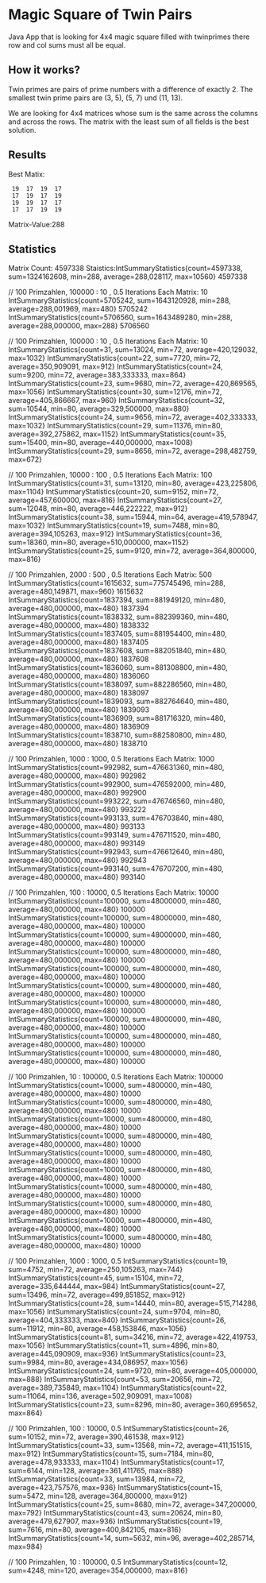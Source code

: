 # Magic Square of Twin Pairs

Java App that is looking for 4x4 magic square filled with twinprimes there row and col sums must all be equal.

## How it works? ##

Twin primes are pairs of prime numbers with a difference of exactly 2. The smallest twin prime pairs are (3, 5), (5, 7) und (11, 13).

We are looking for 4x4 matrices whose sum is the same across the columns and across the rows. The matrix with the least sum of all fields is the best solution.
## Results ##

Best Matix:
```
 19  17  19  17 
 17  19  17  19 
 19  19  17  17 
 17  17  19  19 
```

Matrix-Value:288

## Statistics ##

Matrix Count: 4597338
Staistics:IntSummaryStatistics{count=4597338, sum=1324162608, min=288, average=288,028117, max=10560} 4597338

// 100 Primzahlen, 100000 : 10 , 0.5
Iterations Each Matrix: 10
IntSummaryStatistics{count=5705242, sum=1643120928, min=288, average=288,001969, max=480} 5705242
IntSummaryStatistics{count=5706560, sum=1643489280, min=288, average=288,000000, max=288} 5706560

// 100 Primzahlen, 100000 : 10 , 0.5
Iterations Each Matrix: 10
IntSummaryStatistics{count=31, sum=13024, min=72, average=420,129032, max=1032}
IntSummaryStatistics{count=22, sum=7720, min=72, average=350,909091, max=912}
IntSummaryStatistics{count=24, sum=9200, min=72, average=383,333333, max=864}
IntSummaryStatistics{count=23, sum=9680, min=72, average=420,869565, max=1056}
IntSummaryStatistics{count=30, sum=12176, min=72, average=405,866667, max=960}
IntSummaryStatistics{count=32, sum=10544, min=80, average=329,500000, max=880}
IntSummaryStatistics{count=24, sum=9656, min=72, average=402,333333, max=1032}
IntSummaryStatistics{count=29, sum=11376, min=80, average=392,275862, max=1152}
IntSummaryStatistics{count=35, sum=15400, min=80, average=440,000000, max=1008}
IntSummaryStatistics{count=29, sum=8656, min=72, average=298,482759, max=672}

// 100 Primzahlen, 10000 : 100 , 0.5
Iterations Each Matrix: 100
IntSummaryStatistics{count=31, sum=13120, min=80, average=423,225806, max=1104}
IntSummaryStatistics{count=20, sum=9152, min=72, average=457,600000, max=816}
IntSummaryStatistics{count=27, sum=12048, min=80, average=446,222222, max=912}
IntSummaryStatistics{count=38, sum=15944, min=64, average=419,578947, max=1032}
IntSummaryStatistics{count=19, sum=7488, min=80, average=394,105263, max=912}
IntSummaryStatistics{count=36, sum=18360, min=80, average=510,000000, max=1152}
IntSummaryStatistics{count=25, sum=9120, min=72, average=364,800000, max=816}

// 100 Primzahlen, 2000 : 500 , 0.5
Iterations Each Matrix: 500
IntSummaryStatistics{count=1615632, sum=775745496, min=288, average=480,149871, max=960} 1615632
IntSummaryStatistics{count=1837394, sum=881949120, min=480, average=480,000000, max=480} 1837394
IntSummaryStatistics{count=1838332, sum=882399360, min=480, average=480,000000, max=480} 1838332
IntSummaryStatistics{count=1837405, sum=881954400, min=480, average=480,000000, max=480} 1837405
IntSummaryStatistics{count=1837608, sum=882051840, min=480, average=480,000000, max=480} 1837608
IntSummaryStatistics{count=1836060, sum=881308800, min=480, average=480,000000, max=480} 1836060
IntSummaryStatistics{count=1838097, sum=882286560, min=480, average=480,000000, max=480} 1838097
IntSummaryStatistics{count=1839093, sum=882764640, min=480, average=480,000000, max=480} 1839093
IntSummaryStatistics{count=1836909, sum=881716320, min=480, average=480,000000, max=480} 1836909
IntSummaryStatistics{count=1838710, sum=882580800, min=480, average=480,000000, max=480} 1838710

// 100 Primzahlen, 1000 : 1000, 0.5
Iterations Each Matrix: 1000
IntSummaryStatistics{count=992982, sum=476631360, min=480, average=480,000000, max=480} 992982
IntSummaryStatistics{count=992900, sum=476592000, min=480, average=480,000000, max=480} 992900
IntSummaryStatistics{count=993222, sum=476746560, min=480, average=480,000000, max=480} 993222
IntSummaryStatistics{count=993133, sum=476703840, min=480, average=480,000000, max=480} 993133
IntSummaryStatistics{count=993149, sum=476711520, min=480, average=480,000000, max=480} 993149
IntSummaryStatistics{count=992943, sum=476612640, min=480, average=480,000000, max=480} 992943
IntSummaryStatistics{count=993140, sum=476707200, min=480, average=480,000000, max=480} 993140

// 100 Primzahlen, 100 : 10000, 0.5
Iterations Each Matrix: 10000
IntSummaryStatistics{count=100000, sum=48000000, min=480, average=480,000000, max=480} 100000
IntSummaryStatistics{count=100000, sum=48000000, min=480, average=480,000000, max=480} 100000
IntSummaryStatistics{count=100000, sum=48000000, min=480, average=480,000000, max=480} 100000
IntSummaryStatistics{count=100000, sum=48000000, min=480, average=480,000000, max=480} 100000
IntSummaryStatistics{count=100000, sum=48000000, min=480, average=480,000000, max=480} 100000
IntSummaryStatistics{count=100000, sum=48000000, min=480, average=480,000000, max=480} 100000
IntSummaryStatistics{count=100000, sum=48000000, min=480, average=480,000000, max=480} 100000
IntSummaryStatistics{count=100000, sum=48000000, min=480, average=480,000000, max=480} 100000
IntSummaryStatistics{count=100000, sum=48000000, min=480, average=480,000000, max=480} 100000
IntSummaryStatistics{count=100000, sum=48000000, min=480, average=480,000000, max=480} 100000

// 100 Primzahlen, 10 : 100000, 0.5
Iterations Each Matrix: 100000
IntSummaryStatistics{count=10000, sum=4800000, min=480, average=480,000000, max=480} 10000
IntSummaryStatistics{count=10000, sum=4800000, min=480, average=480,000000, max=480} 10000
IntSummaryStatistics{count=10000, sum=4800000, min=480, average=480,000000, max=480} 10000
IntSummaryStatistics{count=10000, sum=4800000, min=480, average=480,000000, max=480} 10000
IntSummaryStatistics{count=10000, sum=4800000, min=480, average=480,000000, max=480} 10000
IntSummaryStatistics{count=10000, sum=4800000, min=480, average=480,000000, max=480} 10000
IntSummaryStatistics{count=10000, sum=4800000, min=480, average=480,000000, max=480} 10000
IntSummaryStatistics{count=10000, sum=4800000, min=480, average=480,000000, max=480} 10000
IntSummaryStatistics{count=10000, sum=4800000, min=480, average=480,000000, max=480} 10000
IntSummaryStatistics{count=10000, sum=4800000, min=480, average=480,000000, max=480} 10000

// 100 Primzahlen, 1000 : 1000, 0.5
IntSummaryStatistics{count=19, sum=4752, min=72, average=250,105263, max=744}
IntSummaryStatistics{count=45, sum=15104, min=72, average=335,644444, max=984}
IntSummaryStatistics{count=27, sum=13496, min=72, average=499,851852, max=912}
IntSummaryStatistics{count=28, sum=14440, min=80, average=515,714286, max=1056}
IntSummaryStatistics{count=24, sum=9704, min=80, average=404,333333, max=840}
IntSummaryStatistics{count=26, sum=11912, min=80, average=458,153846, max=1056}
IntSummaryStatistics{count=81, sum=34216, min=72, average=422,419753, max=1056}
IntSummaryStatistics{count=11, sum=4896, min=80, average=445,090909, max=936}
IntSummaryStatistics{count=23, sum=9984, min=80, average=434,086957, max=1056}
IntSummaryStatistics{count=24, sum=9720, min=80, average=405,000000, max=888}
IntSummaryStatistics{count=53, sum=20656, min=72, average=389,735849, max=1104}
IntSummaryStatistics{count=22, sum=11064, min=136, average=502,909091, max=1008}
IntSummaryStatistics{count=23, sum=8296, min=80, average=360,695652, max=864}


// 100 Primzahlen, 100 : 10000, 0.5
IntSummaryStatistics{count=26, sum=10152, min=72, average=390,461538, max=912}
IntSummaryStatistics{count=33, sum=13568, min=72, average=411,151515, max=912}
IntSummaryStatistics{count=15, sum=7184, min=80, average=478,933333, max=1104}
IntSummaryStatistics{count=17, sum=6144, min=128, average=361,411765, max=888}
IntSummaryStatistics{count=33, sum=13984, min=72, average=423,757576, max=936}
IntSummaryStatistics{count=15, sum=5472, min=128, average=364,800000, max=912}
IntSummaryStatistics{count=25, sum=8680, min=72, average=347,200000, max=792}
IntSummaryStatistics{count=43, sum=20624, min=80, average=479,627907, max=936}
IntSummaryStatistics{count=19, sum=7616, min=80, average=400,842105, max=816}
IntSummaryStatistics{count=14, sum=5632, min=96, average=402,285714, max=984}

// 100 Primzahlen, 10 : 100000, 0.5
IntSummaryStatistics{count=12, sum=4248, min=120, average=354,000000, max=816}
